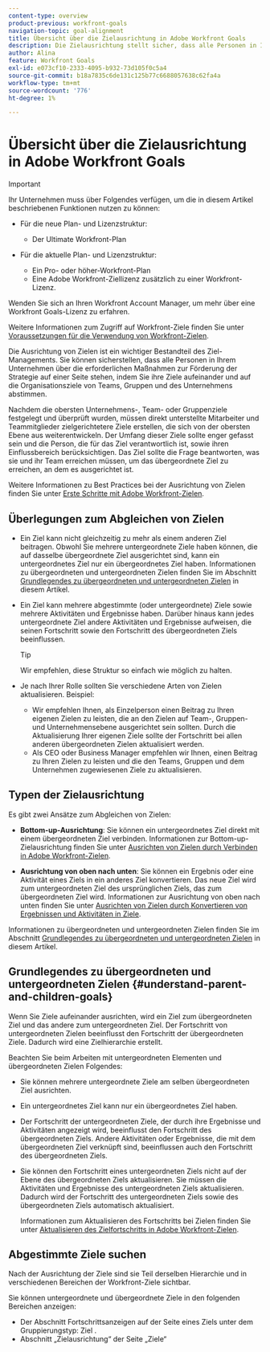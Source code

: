 ```yaml
---
content-type: overview
product-previous: workfront-goals
navigation-topic: goal-alignment
title: Übersicht über die Zielausrichtung in Adobe Workfront Goals
description: Die Zielausrichtung stellt sicher, dass alle Personen in Ihrer Organisation darüber auf derselben Seite sind, was erreicht werden muss, indem ihre Ziele aufeinander und auf die Organisationsziele von Teams, Gruppen und des Unternehmens abgestimmt werden.
author: Alina
feature: Workfront Goals
exl-id: e073cf10-2333-4095-b932-73d105f0c5a4
source-git-commit: b18a7835c6de131c125b77c6688057638c62fa4a
workflow-type: tm+mt
source-wordcount: '776'
ht-degree: 1%

---
```


# Übersicht über die Zielausrichtung in Adobe Workfront Goals

<!--Audited P&P only: 4/2025-->

>[!IMPORTANT]
>
>Ihr Unternehmen muss über Folgendes verfügen, um die in diesem Artikel beschriebenen Funktionen nutzen zu können:
>
>* Für die neue Plan- und Lizenzstruktur:
>
>   * Der Ultimate Workfront-Plan
>    
>* Für die aktuelle Plan- und Lizenzstruktur:
>
>   * Ein Pro- oder höher-Workfront-Plan
>   * Eine Adobe Workfront-Ziellizenz zusätzlich zu einer Workfront-Lizenz.
>
>Wenden Sie sich an Ihren Workfront Account Manager, um mehr über eine Workfront Goals-Lizenz zu erfahren.
> 
>Weitere Informationen zum Zugriff auf Workfront-Ziele finden Sie unter [Voraussetzungen für die Verwendung von Workfront-Zielen](/help/quicksilver/workfront-goals/goal-management/access-needed-for-wf-goals.md).


Die Ausrichtung von Zielen ist ein wichtiger Bestandteil des Ziel-Managements. Sie können sicherstellen, dass alle Personen in Ihrem Unternehmen über die erforderlichen Maßnahmen zur Förderung der Strategie auf einer Seite stehen, indem Sie ihre Ziele aufeinander und auf die Organisationsziele von Teams, Gruppen und des Unternehmens abstimmen.

Nachdem die obersten Unternehmens-, Team- oder Gruppenziele festgelegt und überprüft wurden, müssen direkt unterstellte Mitarbeiter und Teammitglieder zielgerichtetere Ziele erstellen, die sich von der obersten Ebene aus weiterentwickeln. Der Umfang dieser Ziele sollte enger gefasst sein und die Person, die für das Ziel verantwortlich ist, sowie ihren Einflussbereich berücksichtigen. Das Ziel sollte die Frage beantworten, was sie und ihr Team erreichen müssen, um das übergeordnete Ziel zu erreichen, an dem es ausgerichtet ist.

Weitere Informationen zu Best Practices bei der Ausrichtung von Zielen finden Sie unter [Erste Schritte mit Adobe Workfront-Zielen](../../workfront-goals/goal-management/getting-started-with-wf-goals.md).

## Überlegungen zum Abgleichen von Zielen

* Ein Ziel kann nicht gleichzeitig zu mehr als einem anderen Ziel beitragen. Obwohl Sie mehrere untergeordnete Ziele haben können, die auf dasselbe übergeordnete Ziel ausgerichtet sind, kann ein untergeordnetes Ziel nur ein übergeordnetes Ziel haben. Informationen zu übergeordneten und untergeordneten Zielen finden Sie im Abschnitt [Grundlegendes zu übergeordneten und untergeordneten Zielen](#understand-parent-and-children-goals) in diesem Artikel.
* Ein Ziel kann mehrere abgestimmte (oder untergeordnete) Ziele sowie mehrere Aktivitäten und Ergebnisse haben. Darüber hinaus kann jedes untergeordnete Ziel andere Aktivitäten und Ergebnisse aufweisen, die seinen Fortschritt sowie den Fortschritt des übergeordneten Ziels beeinflussen.

  >[!TIP]
  >
  >Wir empfehlen, diese Struktur so einfach wie möglich zu halten.

* Je nach Ihrer Rolle sollten Sie verschiedene Arten von Zielen aktualisieren. Beispiel:

   * Wir empfehlen Ihnen, als Einzelperson einen Beitrag zu Ihren eigenen Zielen zu leisten, die an den Zielen auf Team-, Gruppen- und Unternehmensebene ausgerichtet sein sollten. Durch die Aktualisierung Ihrer eigenen Ziele sollte der Fortschritt bei allen anderen übergeordneten Zielen aktualisiert werden.
   * Als CEO oder Business Manager empfehlen wir Ihnen, einen Beitrag zu Ihren Zielen zu leisten und die den Teams, Gruppen und dem Unternehmen zugewiesenen Ziele zu aktualisieren.

## Typen der Zielausrichtung

Es gibt zwei Ansätze zum Abgleichen von Zielen:

* **Bottom-up-Ausrichtung**: Sie können ein untergeordnetes Ziel direkt mit einem übergeordneten Ziel verbinden. Informationen zur Bottom-up-Zielausrichtung finden Sie unter [Ausrichten von Zielen durch Verbinden in Adobe Workfront-Zielen](../../workfront-goals/goal-alignment/align-goals-by-connecting-them.md).

* **Ausrichtung von oben nach unten**: Sie können ein Ergebnis oder eine Aktivität eines Ziels in ein anderes Ziel konvertieren. Das neue Ziel wird zum untergeordneten Ziel des ursprünglichen Ziels, das zum übergeordneten Ziel wird. Informationen zur Ausrichtung von oben nach unten finden Sie unter [Ausrichten von Zielen durch Konvertieren von Ergebnissen und Aktivitäten in Ziele](../../workfront-goals/goal-alignment/align-goals-by-converting-results-activities.md).

Informationen zu übergeordneten und untergeordneten Zielen finden Sie im Abschnitt [Grundlegendes zu übergeordneten und untergeordneten Zielen](#understand-parent-and-children-goals) in diesem Artikel.

## Grundlegendes zu übergeordneten und untergeordneten Zielen {#understand-parent-and-children-goals}

Wenn Sie Ziele aufeinander ausrichten, wird ein Ziel zum übergeordneten Ziel und das andere zum untergeordneten Ziel. Der Fortschritt von untergeordneten Zielen beeinflusst den Fortschritt der übergeordneten Ziele. Dadurch wird eine Zielhierarchie erstellt.

Beachten Sie beim Arbeiten mit untergeordneten Elementen und übergeordneten Zielen Folgendes:

* Sie können mehrere untergeordnete Ziele am selben übergeordneten Ziel ausrichten.
* Ein untergeordnetes Ziel kann nur ein übergeordnetes Ziel haben.
* Der Fortschritt der untergeordneten Ziele, der durch ihre Ergebnisse und Aktivitäten angezeigt wird, beeinflusst den Fortschritt des übergeordneten Ziels. Andere Aktivitäten oder Ergebnisse, die mit dem übergeordneten Ziel verknüpft sind, beeinflussen auch den Fortschritt des übergeordneten Ziels.
* Sie können den Fortschritt eines untergeordneten Ziels nicht auf der Ebene des übergeordneten Ziels aktualisieren. Sie müssen die Aktivitäten und Ergebnisse des untergeordneten Ziels aktualisieren. Dadurch wird der Fortschritt des untergeordneten Ziels sowie des übergeordneten Ziels automatisch aktualisiert.

  Informationen zum Aktualisieren des Fortschritts bei Zielen finden Sie unter [Aktualisieren des Zielfortschritts in Adobe Workfront-Zielen](../../workfront-goals/goal-review-and-workfront-goals-sections/check-in-goals.md).

## Abgestimmte Ziele suchen

Nach der Ausrichtung der Ziele sind sie Teil derselben Hierarchie und in verschiedenen Bereichen der Workfront-Ziele sichtbar.

<!--
* In the Production enviroment, you can view children and parent goals in the following areas:

    * The Goal Details panel
    * Goal List
    * Goal Alignment section
    * Check-in section
    * Pulse section
    * You can view all the parent goals of a goal in the Goal Hierarchy field of a Project or Goal report.
-->
Sie können untergeordnete und übergeordnete Ziele in den folgenden Bereichen anzeigen:

* Der Abschnitt Fortschrittsanzeigen auf der Seite eines Ziels unter dem Gruppierungstyp: Ziel .
* Abschnitt „Zielausrichtung“ der Seite „Ziele“




